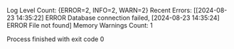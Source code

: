Log Level Count: {ERROR=2, INFO=2, WARN=2}
Recent Errors: [[2024-08-23 14:35:22] ERROR Database connection failed, [2024-08-23 14:35:24] ERROR File not found]
Memory Warnings Count: 1

Process finished with exit code 0
